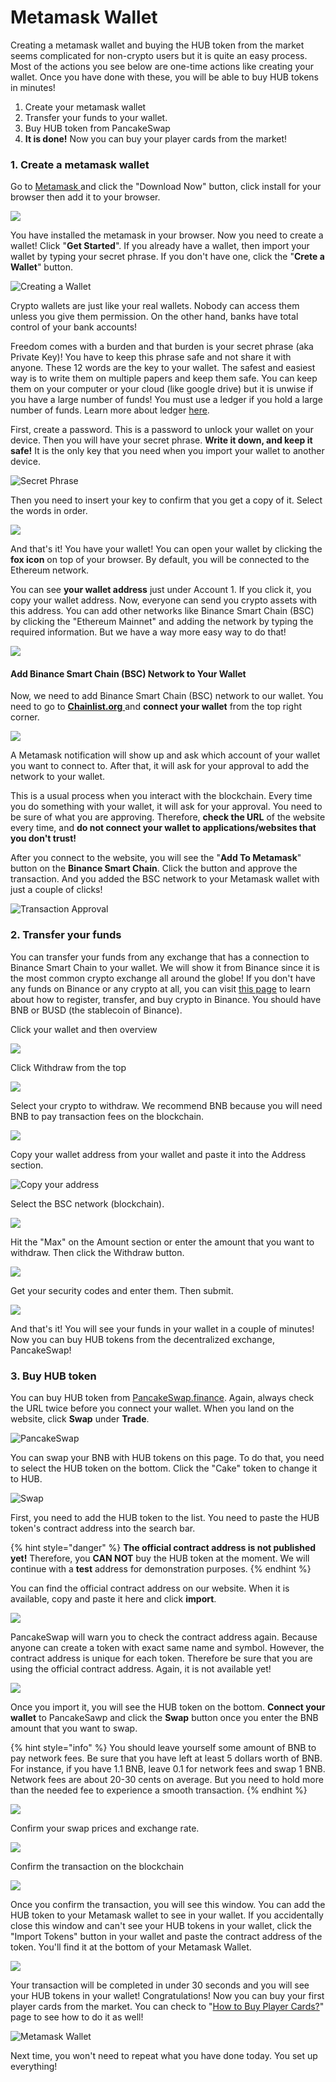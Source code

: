 # Metamask Wallet

Creating a metamask wallet and buying the HUB token from the market seems complicated for non-crypto users but it is quite an easy process. Most of the actions you see below are one-time actions like creating your wallet. Once you have done with these, you will be able to buy HUB tokens in minutes!

1. Create your metamask wallet
2. Transfer your funds to your wallet.&#x20;
3. Buy HUB token from PancakeSwap
4. **It is done!** Now you can buy your player cards from the market!

### 1. Create a metamask wallet

Go to [Metamask ](https://metamask.io/)and click the "Download Now" button, click install for your browser then add it to your browser.&#x20;

![](../.gitbook/assets/Metamask\_0.png)

You have installed the metamask in your browser. Now you need to create a wallet! Click "**Get Started**". If you already have a wallet, then import your wallet by typing your secret phrase. If you don't have one, click the "**Crete a Wallet**" button.

![Creating a Wallet](../.gitbook/assets/Metamask\_1.png)

Crypto wallets are just like your real wallets. Nobody can access them unless you give them permission. On the other hand, banks have total control of your bank accounts!&#x20;

Freedom comes with a burden and that burden is your secret phrase (aka Private Key)! You have to keep this phrase safe and not share it with anyone. These 12 words are the key to your wallet. The safest and easiest way is to write them on multiple papers and keep them safe. You can keep them on your computer or your cloud (like google drive) but it is unwise if you have a large number of funds! You must use a ledger if you hold a large number of funds. Learn more about ledger [here](https://www.investopedia.com/terms/l/ledger-wallet.asp).&#x20;

First, create a password. This is a password to unlock your wallet on your device. Then you will have your secret phrase. **Write it down, and keep it safe!** It is the only key that you need when you import your wallet to another device.

![Secret Phrase](../.gitbook/assets/Metamask\_2.png)

Then you need to insert your key to confirm that you get a copy of it. Select the words in order.

![](../.gitbook/assets/Metamask\_3.png)

And that's it! You have your wallet! You can open your wallet by clicking the **fox icon** on top of your browser. By default, you will be connected to the Ethereum network.&#x20;

You can see **your wallet address** just under Account 1. If you click it, you copy your wallet address. Now, everyone can send you crypto assets with this address. You can add other networks like Binance Smart Chain (BSC) by clicking the "Ethereum Mainnet" and adding the network by typing the required information. But we have a way more easy way to do that!

![](../.gitbook/assets/Metamask\_4.png)

#### Add Binance Smart Chain (BSC) Network to Your Wallet

Now, we need to add Binance Smart Chain (BSC) network to our wallet. You need to go to [**Chainlist.org** ](https://chainlist.org/)and **connect your wallet** from the top right corner.&#x20;

![](../.gitbook/assets/Metamask\_5.png)

A Metamask notification will show up and ask which account of your wallet you want to connect to. After that, it will ask for your approval to add the network to your wallet.&#x20;

This is a usual process when you interact with the blockchain. Every time you do something with your wallet, it will ask for your approval. You need to be sure of what you are approving. Therefore, **check the URL** of the website every time, and **do not connect your wallet to applications/websites that you don't trust!**

After you connect to the website, you will see the "**Add To Metamask**" button on the **Binance Smart Chain**. Click the button and approve the transaction. And you added the BSC network to your Metamask wallet with just a couple of clicks!

![Transaction Approval](../.gitbook/assets/Metamask\_6.png)

### 2. Transfer your funds

You can transfer your funds from any exchange that has a connection to Binance Smart Chain to your wallet. We will show it from Binance since it is the most common crypto exchange all around the globe! If you don't have any funds on Binance or any crypto at all, you can visit [this page](https://www.binance.com/en/support/faq/c780097f75dd450a82d17f1e84153276) to learn about how to register, transfer, and buy crypto in Binance. You should have BNB or BUSD (the stablecoin of Binance).

Click your wallet and then overview

![](<../.gitbook/assets/Binance\_0 (1).png>)

Click Withdraw from the top

![](../.gitbook/assets/Binance\_6.png)

Select your crypto to withdraw. We recommend BNB because you will need BNB to pay transaction fees on the blockchain.

![](../.gitbook/assets/Binance\_1.png)

Copy your wallet address from your wallet and paste it into the Address section.

![Copy your address](../.gitbook/assets/Binance\_5.png)

Select the BSC network (blockchain).

![](../.gitbook/assets/Binance\_2.png)

Hit the "Max" on the Amount section or enter the amount that you want to withdraw. Then click the Withdraw button.

![](<../.gitbook/assets/Binance\_3 (1).png>)

Get your security codes and enter them. Then submit.

![](<../.gitbook/assets/Binance\_4 (1).png>)

And that's it! You will see your funds in your wallet in a couple of minutes! Now you can buy HUB tokens from the decentralized exchange, PancakeSwap!

### 3. Buy HUB token

You can buy HUB token from [PancakeSwap.finance](https://pancakeswap.finance/). Again, always check the URL twice before you connect your wallet. When you land on the website, click **Swap** under **Trade**.

![PancakeSwap](../.gitbook/assets/PancakeSwap\_0.png)

You can swap your BNB with HUB tokens on this page. To do that, you need to select the HUB token on the bottom. Click the "Cake" token to change it to HUB.

![Swap](../.gitbook/assets/PancakeSwap\_1.png)

First, you need to add the HUB token to the list. You need to paste the HUB token's contract address into the search bar.&#x20;

{% hint style="danger" %}
**The official contract address is not published yet!** Therefore, you **CAN NOT** buy the HUB token at the moment. We will continue with a **test** address for demonstration purposes.
{% endhint %}

You can find the official contract address on our website. When it is available, copy and paste it here and click **import**.

![](../.gitbook/assets/PancakeSwap\_2.png)

PancakeSwap will warn you to check the contract address again. Because anyone can create a token with exact same name and symbol. However, the contract address is unique for each token. Therefore be sure that you are using the official contract address. Again, it is not available yet!&#x20;

![](../.gitbook/assets/PancakeSwap\_3.png)

Once you import it, you will see the HUB token on the bottom. **Connect your wallet** to PancakeSawp and click the **Swap** button once you enter the BNB amount that you want to swap.&#x20;

{% hint style="info" %}
You should leave yourself some amount of BNB to pay network fees. Be sure that you have left at least 5 dollars worth of BNB. For instance, if you have 1.1 BNB, leave 0.1 for network fees and swap 1 BNB. Network fees are about 20-30 cents on average. But you need to hold more than the needed fee to experience a smooth transaction.
{% endhint %}

![](../.gitbook/assets/PancakeSwap\_4.png)

Confirm your swap prices and exchange rate.

![](../.gitbook/assets/PancakeSwap\_7.png)

Confirm the transaction on the blockchain

![](../.gitbook/assets/PancakeSwap\_8.png)

Once you confirm the transaction, you will see this window. You can add the HUB token to your Metamask wallet to see in your wallet. If you accidentally close this window and can't see your HUB tokens in your wallet, click the "Import Tokens" button in your wallet and paste the contract address of the token. You'll find it at the bottom of your Metamask Wallet.&#x20;

![](../.gitbook/assets/PancakeSwap\_9.png)

Your transaction will be completed in under 30 seconds and you will see your HUB tokens in your wallet! Congratulations! Now you can buy your first player cards from the market. You can check to "[How to Buy Player Cards?](how-to-buy-player-cards.md)" page to see how to do it as well!&#x20;

![Metamask Wallet](../.gitbook/assets/PancakeSwap\_10.png)

Next time, you won't need to repeat what you have done today. You set up everything!&#x20;

